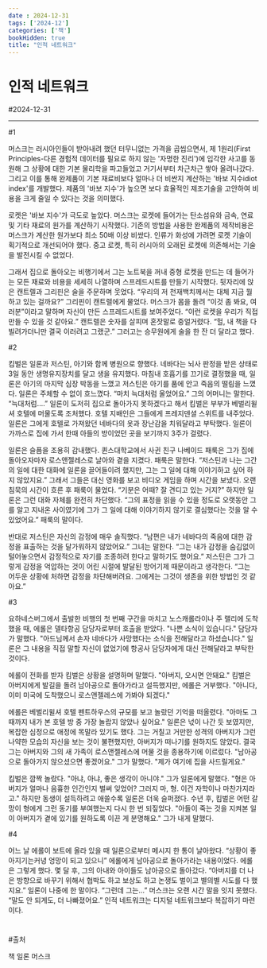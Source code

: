 ```yaml
---
date : 2024-12-31
tags: ['2024-12']
categories: ['책']
bookHidden: true
title: "인적 네트워크"
---
```


# 인적 네트워크

#2024-12-31

---

#1

머스크는 러시아인들이 받아내려 했던 터무니없는 가격을 곱씹으면서, 제 1원리(First Principles-다른 경험적 데이터를 필요로 하지 않는 '자명한 진리')에 입각한 사고를 동원해 그 상황에 대한 기본 물리학을 파고들었고 거기서부터 차근차근 쌓아 올려나갔다. 그리고 이를 통해 완제품이 기본 재료비보다 얼마나 더 비싼지 계산하는 '바보 지수idiot index'를 개발했다. 제품의 '바보 지수'가 높으면 보다 효율적인 제조기술을 고안하여 비용을 크게 줄일 수 있다는 것을 의미했다. 

로켓은 '바보 지수'가 극도로 높았다. 머스크는 로켓에 들어가는 탄소섬유와 금속, 연료 및 기타 재료의 원가를 계산하기 시작했다. 기존의 방법을 사용한 완제품의 제작비용은 머스크가 계산한 원가보다 최소 50배 이상 비쌌다. 인류가 화성에 가려면 로켓 기술이 획기적으로 개선되어야 했다. 중고 로켓, 특히 러시아의 오래된 로켓에 의존해서는 기술을 발전시킬 수 없었다.

그래서 집으로 돌아오는 비행기에서 그는 노트북을 꺼내 중형 로켓을 만드는 데 들어가는 모든 재료와 비용을 세세히 나열하며 스프레드시트를 만들기 시작했다. 뒷자리에 앉은 캔트렐과 그리핀은 술을 주문하며 웃었다. “우리의 저 천재백치께서는 대체 지금 뭘 하고 있는 걸까요?” 그리핀이 캔트렐에게 물었다. 머스크가 몸을 돌려 “이것 좀 봐요, 여러분”이라고 말하며 자신이 만든 스프레드시트를 보여주었다. “이런 로켓을 우리가 직접 만들 수 있을 것 같아요.” 캔트렐은 숫자를 살피며 혼잣말로 중얼거렸다. “헐, 내 책을 다 빌려가더니만 결국 이러려고 그랬군.” 그러고는 승무원에게 술을 한 잔 더 달라고 했다.

#2

킴벌은 일론과 저스틴, 아기와 함께 병원으로 향했다. 네바다는 뇌사 판정을 받은 상태로 3일 동안 생명유지장치를 달고 생을 유지했다. 마침내 호흡기를 끄기로 결정했을 때, 일론은 아기의 마지막 심장 박동을 느꼈고 저스틴은 아기를 품에 안고 죽음의 떨림을 느꼈다. 일론은 주체할 수 없이 흐느꼈다. “마치 늑대처럼 울었어요.” 그의 어머니는 말한다. “늑대처럼….” 일론이 도저히 집으로 돌아가지 못하겠다고 해서 킴벌은 부부가 베벌리윌셔 호텔에 머물도록 조처했다. 호텔 지배인은 그들에게 프레지덴셜 스위트를 내주었다. 일론은 그에게 호텔로 가져왔던 네바다의 옷과 장난감을 치워달라고 부탁했다. 일론이 가까스로 집에 가서 한때 아들의 방이었던 곳을 보기까지 3주가 걸렸다.

일론은 슬픔을 조용히 감내했다. 퀸스대학교에서 사귄 친구 나베이드 패룩은 그가 집에 돌아오자마자 로스앤젤레스로 날아와 곁을 지켰다. 패룩은 말한다. “저스틴과 나는 그간의 일에 대한 대화에 일론을 끌어들이려 했지만, 그는 그 일에 대해 이야기하고 싶어 하지 않았지요.” 그래서 그들은 대신 영화를 보고 비디오 게임을 하며 시간을 보냈다. 오랜 침묵의 시간이 흐른 후 패룩이 물었다. “기분은 어때? 잘 견디고 있는 거지?” 하지만 일론은 그런 대화 자체를 완전히 차단했다. “그의 표정을 읽을 수 있을 정도로 오랫동안 그를 알고 지내온 사이였기에 그가 그 일에 대해 이야기하지 않기로 결심했다는 것을 알 수 있었어요.” 패룩의 말이다.

반대로 저스틴은 자신의 감정에 매우 솔직했다. “남편은 내가 네바다의 죽음에 대한 감정을 표출하는 것을 달가워하지 않았어요.” 그녀는 말한다. “그는 내가 감정을 숨김없이 털어놓으면서 감정적으로 자기를 조종하려 한다고 말하기도 했어요.” 저스틴은 그가 그렇게 감정을 억압하는 것이 어린 시절에 발달된 방어기제 때문이라고 생각한다. “그는 어두운 상황에 처하면 감정을 차단해버려요. 그에게는 그것이 생존을 위한 방법인 것 같아요.”

#3

요하네스버그에서 출발한 비행의 첫 번째 구간을 마치고 노스캐롤라이나 주 랠리에 도착했을 때, 에롤은 델타항공 담당자로부터 호출을 받았다. "나쁜 소식이 있습니다." 담당자가 말했다. "아드님께서 손자 네바다가 사망했다는 소식을 전해달라고 하셨습니다." 일론은 그 내용을 직접 말할 자신이 없었기에 항공사 담당자에게 대신 전해달라고 부탁한 것이다.

에롤이 전화를 받자 킴벌은 상황을 설명하며 말했다. "아버지, 오시면 안돼요." 킴벌은 아버지에게 발길을 돌려 남아공으로 돌아가라고 설득했지만, 에롤은 거부했다. "아니다, 이미 미국에 도착했으니 로스앤젤레스에 가봐야 되겠다."

에롤은 베벌리윌셔 호텔 펜트하우스의 규모를 보고 놀랐던 기억을 떠올렸다. "아마도 그때까지 내가 본 호텔 방 중 가장 놀랍지 않았나 싶어요." 일론은 넋이 나간 듯 보였지만, 복잡한 심정으로 애정에 목말라 있기도 했다. 그는 거칠고 거만한 성격의 아버지가 그런 나약한 모습의 자신을 보는 것이 불편했지만, 아버지가 떠나기를 원하지도 않았다. 결국 그는 아버지와 그의 새 가족이 로스앤젤레스에 머물 것을 종용하기에 이르렀다. "남아공으로 돌아가지 않으셨으면 좋겠어요." 그가 말했다. "제가 여기에 집을 사드릴게요."

킴벌은 깜짝 놀랐다. "아냐, 아냐, 좋은 생각이 아니야." 그가 일론에게 말했다. "형은 아버지가 얼마나 음흉한 인간인지 벌써 잊었어? 그러지 마, 형. 이건 자학이나 마찬가지라고." 하지만 동생이 설득하려고 애쓸수록 일론은 더욱 슬퍼졌다. 수년 후, 킴벌은 어떤 갈망이 형에게 그런 동기를 부여했는지 다시 한 번 되짚었다. "아들이 죽는 것을 지켜본 일이 아버지가 곁에 있기를 원하도록 이끈 게 분명해요." 그가 내게 말했다.

#4

어느 날 에롤이 보트에 올라 있을 때 일론으로부터 메시지 한 통이 날아왔다. “상황이 좋아지기는커녕 엉망이 되고 있으니” 에롤에게 남아공으로 돌아가라는 내용이었다. 에롤은 그렇게 했다. 몇 달 후, 그의 아내와 아이들도 남아공으로 돌아갔다. “아버지를 더 나은 방향으로 바꾸기 위해서 협박도 하고 보상도 하고 논쟁도 벌이고 별의별 시도를 다 했지요.” 일론이 나중에 한 말이다. “그런데 그는…” 머스크는 오랜 시간 말을 잇지 못했다. “말도 안 되게도, 더 나빠졌어요.” 인적 네트워크는 디지털 네트워크보다 복잡하기 마련이다.

#

#출처

책 일론 머스크
